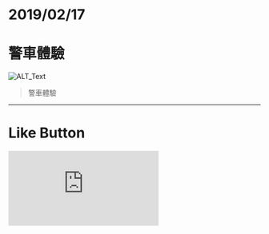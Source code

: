 # 2019/02/17
# 警車體驗

![ALT_Text](https://s9443112.github.io/github_blog/2019/2019-02-17/IMG_3581.JPG)

>警車體驗



* * *

# Like Button

<iframe class="lc-margin-top-64 lc-margin-bottom-32 lc-mobile" data-v-b66e9a5a="" frameborder="0" src="https://button.like.co/in/embed/lazy_tea_time/button?referrer=https://lazyteatime.github.io/2019/2019-03-19/2019-03-19&amp;type=wp"> </iframe>
